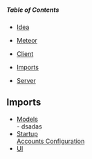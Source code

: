 ##### Table of Contents

- [Idea](.idea)

- [Meteor](.meteor)

- [Client](client)

- [Imports](#Imports)

- [Server](server)




## Imports

- [Models](imports/models)
<br> - dsadas
- [Startup](imports/startup)
<br> [Accounts Configuration](imports/staartup/accounts-config.js)
- [UI](imports/ui)

